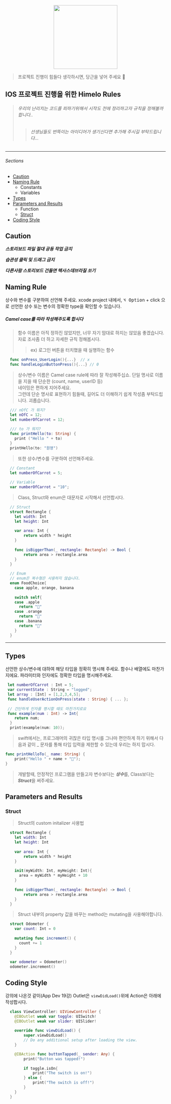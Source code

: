 <p align="center" width="100%">
  <img width="200px" src="https://user-images.githubusercontent.com/46745325/103060932-0649d600-45ed-11eb-84d8-9ceb0ad6b931.png"></img>
</p>

> 프로젝트 진행이 힘들다 생각하시면, 당근을 넣어 주세요 🥕 
## IOS 프로젝트 진행을 위한 Himelo Rules

>###### 우리의 난리치는 코드를 피하기위해서 시작도 전에 정리하고자 규칙을 정해볼까 합니다..
> >###### 선생님들도 번뜩이는 아이디어가 생기신다면 추가해 주시길 부탁드립니다...
---------------

###### Sections  

- [Caution](#caution)
- [Naming Rule](#naming-rule)
  - Constants
  - Variables
- [Types](#types)
- [Parameters and Results](#parameters-and-results)
  - Function
  - [Struct](#struct)
- [Coding Style](#coding-style)
 
 ## Caution
 ***스토리보드 파일 절대 공동 작업 금지***
 
 ***습관성 클릭 및 드래그 금지***
 
 ***다른사람 스토리보드 건들면 텍사스데브라질 쏘기***
 
 ## Naming Rule
 상수와 변수를 구분하여 선언해 주세요.
 xcode project 내에서, <kbd>⌥ Option</kbd> + click 으로 선언한 상수 또는 변수의 정확한 type을 확인할 수 있습니다.
 ##### Camel case를 따라 작성해주도록 합시다
 > 함수 이름은 아직 정하진 않았지만, 너무 자기 맘대로 하지는 않았음 좋겠습니다. 자료 조사좀 더 하고 자세한 규칙 정해봅시다.
 > > ex) 로그인 버튼을 터치했을 때 실행하는 함수
 ```swift
   func onPress_UserLogin(){...}  // x
   func handleLoginButtonPress(){...} // 0
 ```

> 상수/변수 이름은 Camel case rule에 따라 잘 작성해주십쇼.
단일 명사로 이름을 지을 때 단순한 (count, name, userID 등)   
네이밍은 편하게 지어주세요.   
그런데 단순 명사로 표현하기 힘들때, 길어도 더 이해하기 쉽게 작성좀 부탁드립니다. 괴롭습니다.
```swift
  /// nOfC 가 뭐지?
  let nOfC = 12;
  let numberOfCarrot = 12;
  
  /// to 가 뭐지?
  func printHello(to: String) {
    print ("Hello " + to)
  }
  printHello(to: "원영")
```
> 또한 상수/변수를 구분하여 선언해주세요.
```swift
  // Constant
  let numberOfCarrot = 5;
  
  // Variable
  var numberOfCarrot = "10";
```
> Class, Struct와 enum은 대문자로 시작해서 선언합시다.
```swift
  // Struct
  struct Rectangle {
    let width: Int
    let height: Int
    
    var area: Int {
        return width * height
    }
    
    func isBiggerThan(_ rectangle: Rectangle) -> Bool {
        return area > rectangle.area
    }
  }
  
  // Enum
  // enum은 복수형은 사용하지 않습니다.
  enum FoodChoice{
    case apple, orange, banana
    
    switch self{
    case .apple
      return "🍎"
    case .orange
      return "🍊"
    case .banana
      return "🍌"
    }
  }
```
---------------

## Types
선언한 상수/변수에 대하여 해당 타입을 정확히 명시해 주세요.
함수나 배열에도 마찬가지에요. 파라미터와 인자에도 정확한 타입을 명시해주세요.
```swift
 let numberOfCarrot : Int = 5;
 var currentState : String = "logged";
 let array : [Int] = [1,2,3,4,5];
 func handleUserActionOnPress(state : String) { ... };
 
 // 간단하게 인자를 명시할 때도 마찬가지로요
 func example(num : Int) -> Int{
    return num;
  }
  print(example(num: 10));
```
> swift에서는, 프로그래머의 귀찮은 타입 명시를 그나마 편안하게 하기 위해서 다음과 같이 _ 문자를 통해
> 타입 입력을 제한할 수 있는데 우리는 하지 맙시다.
```swift
func printHelloTo(_ name: String) {
    print("Hello " + name + "🥕");
}
```

> 개발할때, 안정적인 프로그램을 만들고자 변수보다는 ***상수***를, Class보다는 ***Struct***을 써주세요.

## Parameters and Results

### Struct

> Struct의 custom initalizer 사용법
```swift
  struct Rectangle {
    let width: Int
    let height: Int
    
    var area: Int {
        return width * height
    }
    
    init(myWidth: Int, myHeight: Int){
      area = myWidth * myHeight + 10
    }
    
    func isBiggerThan(_ rectangle: Rectangle) -> Bool {
        return area > rectangle.area
    }
  }
```

> Struct 내부의 property 값을 바꾸는 method는 mutating을 사용해야합니다.
```swift
  struct Odometer {
    var count: Int = 0
    
    mutating func increment() {
      count += 1
    }
  }
  
  var odometer = Odometer()
  odometer.increment()
```

## Coding Style
강의에 나온것 같이(App Dev 19강) Outlet은 `viewDidLoad()`위에 Action은 아래에 작성합시다.
```swift
  class ViewController: UIViewController {
    @IBOutlet weak var toggle: UISwitch!
    @IBOutlet weak var slider: UISlider!
    
    override func viewDidLoad() {
        super.viewDidLoad()
        // Do any additional setup after loading the view.
    }

    @IBAction func buttonTapped(_ sender: Any) {
        print("Button was tapped!")
        
        if toggle.isOn{
            print("The switch is on!")
        } else {
            print("The switch is off!")
        }
    }
  }
```
